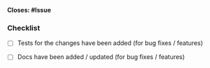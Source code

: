 <!-- Please enter the corresponding issue ID: -->
**Closes: #Issue**

<!-- Add the breaking label (PR: BREAKING) if applicable. -->

<!-- Please summarize your changes: -->



### Checklist
<!-- Please check if your PR fulfills the following requirements: -->

- [ ] Tests for the changes have been added (for bug fixes / features)
- [ ] Docs have been added / updated (for bug fixes / features)


<!-- Add this section if you need it.
### Screenshots

| Description 1  | Description 2  |
| :------------: | :------------: |
| <screenshot 1> | <screenshot 2> |
-->
